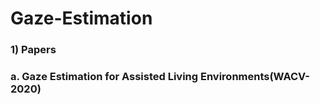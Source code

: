 # Gaze-Estimation
### 1) Papers

### a. Gaze Estimation for Assisted Living Environments(WACV-2020)
